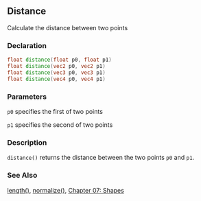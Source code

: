 ## Distance
Calculate the distance between two points

### Declaration
```glsl
float distance(float p0, float p1)  
float distance(vec2 p0, vec2 p1)  
float distance(vec3 p0, vec3 p1)  
float distance(vec4 p0, vec4 p1)
```

### Parameters
```p0``` specifies the first of two points

```p1``` specifies the second of two points

### Description
```distance()``` returns the distance between the two points ```p0``` and ```p1```.

<div class="codeAndCanvas" data="../07/circle-making.frag"></div>

### See Also

[length()](index.html#length.md), [normalize()](index.html#normalize.md), [Chapter 07: Shapes](../07/)